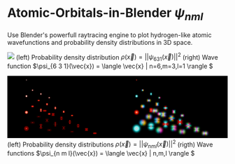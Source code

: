 # Atomic-Orbitals-in-Blender $\psi_{n m l}$


Use Blender's powerfull raytracing engine to plot hydrogen-like atomic wavefunctions and probability density distributions in 3D space.

![](https://github.com/dom128/Atomic-Orbitals-in-Blender/blob/main/631.png)
(left) Probability density distribution $\rho (\vec{x}) = ||\psi_{6 3 1}(\vec{x})||^2$ (right) Wave function $\psi_{6 3 1}(\vec{x}) = \langle \vec{x} | n=6,m=3,l=1 \rangle $
 
![alt text](https://github.com/dom128/Atomic-Orbitals-in-Blender/blob/main/composite.jpeg)
(left) Probability density distributions $\rho (\vec{x}) = ||\psi_{n m l}(\vec{x})||^2$
(rigth) Wave functions $\psi_{n m l}(\vec{x}) = \langle \vec{x} | n,m,l \rangle $ 
 




